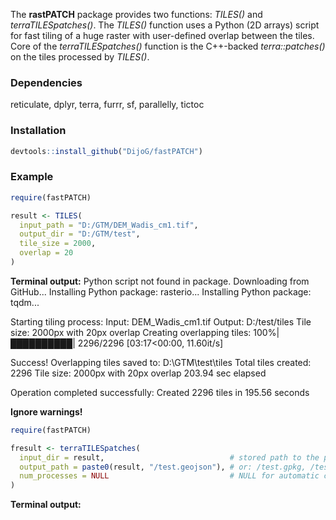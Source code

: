 The **rastPATCH** package provides two functions: *TILES()* and *terraTILESpatches()*. 
The *TILES()* function uses a Python (2D arrays) script for fast tiling of a huge raster with user-defined overlap between the tiles.
Core of the *terraTILESpatches()* function is the C++-backed *terra::patches()* on the tiles processed by *TILES()*.

### Dependencies
reticulate, dplyr, terra, furrr, sf, parallelly, tictoc

### Installation

```r
devtools::install_github("DijoG/fastPATCH")
```
### Example

```r
require(fastPATCH)

result <- TILES(
  input_path = "D:/GTM/DEM_Wadis_cm1.tif",
  output_dir = "D:/GTM/test",
  tile_size = 2000,
  overlap = 20
)
```
**Terminal output:** 
Python script not found in package. Downloading from GitHub...
Installing Python package: rasterio...
Installing Python package: tqdm...

Starting tiling process:
    Input: DEM_Wadis_cm1.tif
    Output: D:/test/tiles
    Tile size: 2000px with 20px overlap
Creating overlapping tiles: 100%|██████████| 2296/2296 [03:17<00:00, 11.60it/s]

Success! Overlapping tiles saved to: D:\GTM\test\tiles
Total tiles created: 2296
Tile size: 2000px with 20px overlap
203.94 sec elapsed

Operation completed successfully:
Created 2296 tiles in 195.56 seconds

**Ignore warnings!**

```r
require(fastPATCH)

fresult <- terraTILESpatches(
  input_dir = result,                            # stored path to the processed tiles' directory
  output_path = paste0(result, "/test.geojson"), # or: /test.gpkg, /test.shp
  num_processes = NULL                           # NULL for automatic core detection capped at 10 cores
)
```
**Terminal output:** 
